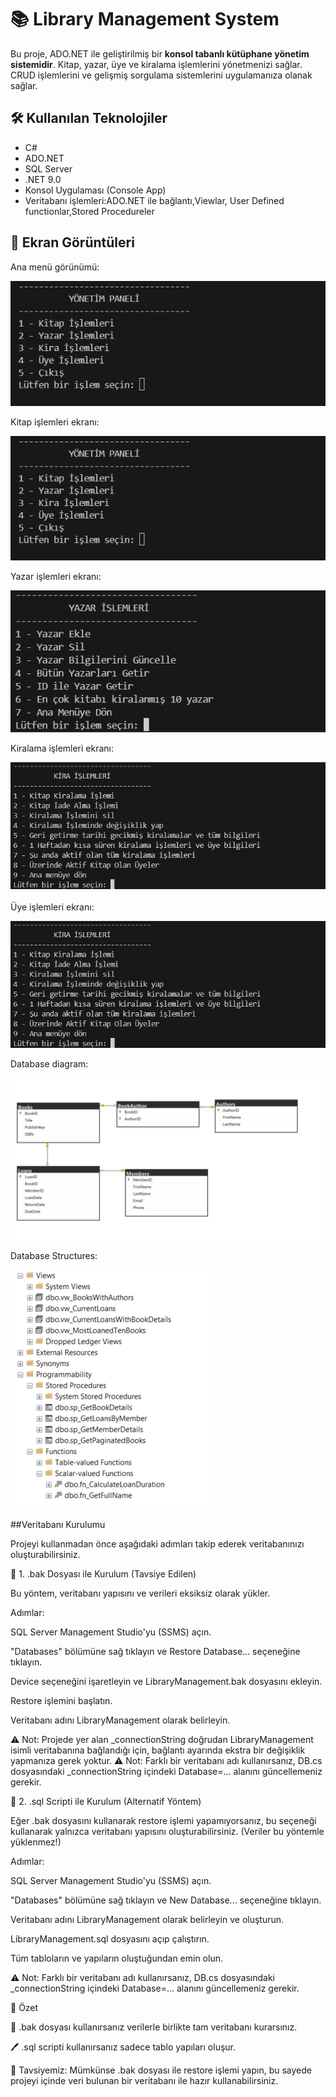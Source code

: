 # 📚 Library Management System

Bu proje, ADO.NET ile geliştirilmiş bir **konsol tabanlı kütüphane yönetim sistemidir**. Kitap, yazar, üye ve kiralama işlemlerini yönetmenizi sağlar.
CRUD işlemlerini ve gelişmiş sorgulama sistemlerini uygulamanıza olanak sağlar.

## 🛠️ Kullanılan Teknolojiler

- C#
- ADO.NET
- SQL Server
- .NET 9.0
- Konsol Uygulaması (Console App)
- Veritabanı işlemleri:ADO.NET ile bağlantı,Viewlar, User Defined functionlar,Stored Procedureler

## 📸 Ekran Görüntüleri

Ana menü görünümü:

![MainMenu](screenshots/MainMenu.png)

Kitap işlemleri ekranı:

![BookOperations](screenshots/BookOperations.png)

Yazar işlemleri ekranı:

![AuthorOperations](screenshots/AuthorOperations.png)

Kiralama işlemleri ekranı:

![LoanOperations](screenshots/LoanOperations.png)

Üye işlemleri ekranı:

![MemberOperations](screenshots/MemberOperations.png)

Database diagram:

![DatabaseDiagram](screenshots/DatabaseDiagram.png)

Database Structures:

![DatabaseStructures](screenshots/DatabaseStructures.png)


##Veritabanı Kurulumu

Projeyi kullanmadan önce aşağıdaki adımları takip ederek veritabanınızı oluşturabilirsiniz.

📁 1. .bak Dosyası ile Kurulum (Tavsiye Edilen)

Bu yöntem, veritabanı yapısını ve verileri eksiksiz olarak yükler.

Adımlar:

SQL Server Management Studio'yu (SSMS) açın.

"Databases" bölümüne sağ tıklayın ve Restore Database... seçeneğine tıklayın.

Device seçeneğini işaretleyin ve LibraryManagement.bak dosyasını ekleyin.

Restore işlemini başlatın.

Veritabanı adını LibraryManagement olarak belirleyin.

⚠️ Not: Projede yer alan _connectionString doğrudan LibraryManagement isimli veritabanına bağlandığı için, bağlantı ayarında ekstra bir değişiklik yapmanıza gerek yoktur.
⚠️ Not: Farklı bir veritabanı adı kullanırsanız, DB.cs dosyasındaki _connectionString içindeki Database=... alanını güncellemeniz gerekir.

🔧 2. .sql Scripti ile Kurulum (Alternatif Yöntem)

Eğer .bak dosyasını kullanarak restore işlemi yapamıyorsanız, bu seçeneği kullanarak yalnızca veritabanı yapısını oluşturabilirsiniz. (Veriler bu yöntemle yüklenmez!)

Adımlar:

SQL Server Management Studio'yu (SSMS) açın.

"Databases" bölümüne sağ tıklayın ve New Database... seçeneğine tıklayın.

Veritabanı adını LibraryManagement olarak belirleyin ve oluşturun.

LibraryManagement.sql dosyasını açıp çalıştırın.

Tüm tabloların ve yapıların oluştuğundan emin olun.

⚠️ Not: Farklı bir veritabanı adı kullanırsanız, DB.cs dosyasındaki _connectionString içindeki Database=... alanını güncellemeniz gerekir.

🔹 Özet

📅 .bak dosyası kullanırsanız verilerle birlikte tam veritabanı kurarsınız.

🖊️ .sql scripti kullanırsanız sadece tablo yapıları oluşur.

📢 Tavsiyemiz: Mümkünse .bak dosyası ile restore işlemi yapın, bu sayede projeyi içinde veri bulunan bir veritabanı ile hazır kullanabilirsiniz.

